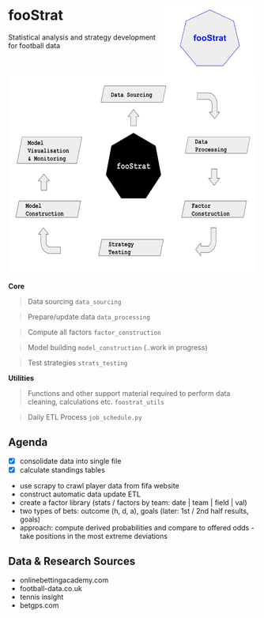 # fooStrat <img src="img/logo.png" align="right" height=140/>
Statistical analysis and strategy development for football data

<p align="center">
  <img width="500" height="400" src="meta/img/architecture.png">
</p>


**Core**

> Data sourcing ```data_sourcing```

> Prepare/update data ```data_processing```

> Compute all factors ```factor_construction```

> Model building ```model_construction``` (..work in progress)

> Test strategies ```strats_testing```


**Utilities**

> Functions and other support material required to perform data cleaning, calculations etc. ```foostrat_utils```

> Daily ETL Process ```job_schedule.py```


Agenda
------

- [x] consolidate data into single file
- [x] calculate standings tables
- use scrapy to crawl player data from fifa website
- construct automatic data update ETL
- create a factor library (stats / factors by team: date | team | field | val)
- two types of bets: outcome (h, d, a), goals (later: 1st / 2nd half results, goals)
- approach: compute derived probabilities and compare to offered odds - take positions in the most extreme deviations


Data & Research Sources
-----------------------

- onlinebettingacademy.com
- football-data.co.uk
- tennis insight
- betgps.com


